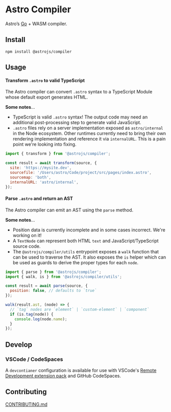 # Astro Compiler

Astro’s [Go](https://golang.org/) + WASM compiler.

## Install

```
npm install @astrojs/compiler
```

## Usage

#### Transform `.astro` to valid TypeScript

The Astro compiler can convert `.astro` syntax to a TypeScript Module whose default export generates HTML.

**Some notes**...

- TypeScript is valid `.astro` syntax! The output code may need an additional post-processing step to generate valid JavaScript.
- `.astro` files rely on a server implementation exposed as `astro/internal` in the Node ecosystem. Other runtimes currently need to bring their own rendering implementation and reference it via `internalURL`. This is a pain point we're looking into fixing.

```js
import { transform } from '@astrojs/compiler';

const result = await transform(source, {
  site: 'https://mysite.dev',
  sourcefile: '/Users/astro/Code/project/src/pages/index.astro',
  sourcemap: 'both',
  internalURL: 'astro/internal',
});
```

#### Parse `.astro` and return an AST

The Astro compiler can emit an AST using the `parse` method.

**Some notes**...

- Position data is currently incomplete and in some cases incorrect. We're working on it!
- A `TextNode` can represent both HTML `text` and JavaScript/TypeScript source code.
- The `@astrojs/compiler/utils` entrypoint exposes a `walk` function that can be used to traverse the AST. It also exposes the `is` helper which can be used as guards to derive the proper types for each `node`.

```js
import { parse } from '@astrojs/compiler';
import { walk, is } from '@astrojs/compiler/utils';

const result = await parse(source, {
  position: false, // defaults to `true`
});

walk(result.ast, (node) => {
  // `tag` nodes are `element` | `custom-element` | `component`
  if (is.tag(node)) {
    console.log(node.name);
  }
});
```

## Develop

### VSCode / CodeSpaces

A `devcontianer` configuration is available for use with VSCode's [Remote Development extension pack](https://marketplace.visualstudio.com/items?itemName=ms-vscode-remote.vscode-remote-extensionpack) and GitHub CodeSpaces.

## Contributing

[CONTRIBUTING.md](./CONTRIBUTING.md)
